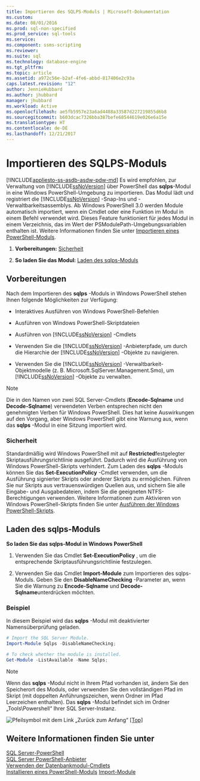 ```yaml
---
title: Importieren des SQLPS-Moduls | Microsoft-Dokumentation
ms.custom: 
ms.date: 08/01/2016
ms.prod: sql-non-specified
ms.prod_service: sql-tools
ms.service: 
ms.component: ssms-scripting
ms.reviewer: 
ms.suite: sql
ms.technology: database-engine
ms.tgt_pltfrm: 
ms.topic: article
ms.assetid: a972c56e-b2af-4fe6-abbd-817406e2c93a
caps.latest.revision: "12"
author: JennieHubbard
ms.author: jhubbard
manager: jhubbard
ms.workload: Active
ms.openlocfilehash: ae5fb5957e23a6ad4488a33587d227219855d6b8
ms.sourcegitcommit: b603dcac7326bba387befe68544619e026e6a15e
ms.translationtype: HT
ms.contentlocale: de-DE
ms.lasthandoff: 12/21/2017
---
```

# <a name="import-the-sqlps-module"></a>Importieren des SQLPS-Moduls
[!INCLUDE[appliesto-ss-asdb-asdw-pdw-md](../../includes/appliesto-ss-asdb-asdw-pdw-md.md)] Es wird empfohlen, zur Verwaltung von [!INCLUDE[ssNoVersion](../../includes/ssnoversion-md.md)] über PowerShell das **sqlps**-Modul in eine Windows PowerShell-Umgebung zu importieren. Das Modul lädt und registriert die [!INCLUDE[ssNoVersion](../../includes/ssnoversion-md.md)] -Snap-Ins und -Verwaltbarkeitsassemblys.  Ab Windows PowerShell 3.0 werden Module automatisch importiert, wenn ein Cmdlet oder eine Funktion im Modul in einem Befehl verwendet wird. Dieses Feature funktioniert für jedes Modul in einem Verzeichnis, das im Wert der PSModulePath-Umgebungsvariablen enthalten ist.  Weitere Informationen finden Sie unter [Importieren eines PowerShell-Moduls](https://msdn.microsoft.com/library/dd878284(v=vs.85).aspx).
  
1.  **Vorbereitungen:**  [Sicherheit](#Security)  
  
2.  **So laden Sie das Modul:**  [Laden des sqlps-Moduls](#LoadSqlps)  
  
## <a name="before-you-begin"></a>Vorbereitungen  
 Nach dem Importieren des **sqlps** -Moduls in Windows PowerShell stehen Ihnen folgende Möglichkeiten zur Verfügung:  
  
-   Interaktives Ausführen von Windows PowerShell-Befehlen  
  
-   Ausführen von Windows PowerShell-Skriptdateien  
  
-   Ausführen von [!INCLUDE[ssNoVersion](../../includes/ssnoversion-md.md)] -Cmdlets  
  
-   Verwenden Sie die [!INCLUDE[ssNoVersion](../../includes/ssnoversion-md.md)] -Anbieterpfade, um durch die Hierarchie der [!INCLUDE[ssNoVersion](../../includes/ssnoversion-md.md)] -Objekte zu navigieren.  
  
-   Verwenden Sie die [!INCLUDE[ssNoVersion](../../includes/ssnoversion-md.md)] -Verwaltbarkeit-Objektmodelle (z. B. Microsoft.SqlServer.Management.Smo), um [!INCLUDE[ssNoVersion](../../includes/ssnoversion-md.md)] -Objekte zu verwalten.  
  
> [!NOTE]  
>  Die in den Namen von zwei SQL Server-Cmdlets (**Encode-Sqlname** und **Decode-Sqlname**) verwendeten Verben entsprechen nicht den genehmigten Verben für Windows PowerShell. Dies hat keine Auswirkungen auf den Vorgang, aber Windows PowerShell gibt eine Warnung aus, wenn das **sqlps** -Modul in eine Sitzung importiert wird.  
  
###  <a name="Security"></a> Sicherheit  
 Standardmäßig wird Windows PowerShell mit auf **Restricted**festgelegter Skriptausführungsrichtlinie ausgeführt. Dadurch wird die Ausführung von Windows PowerShell-Skripts verhindert. Zum Laden des **sqlps** -Moduls können Sie das **Set-ExecutionPolicy** -Cmdlet verwenden, um die Ausführung signierter Skripts oder anderer Skripts zu ermöglichen. Führen Sie nur Skripts aus vertrauenswürdigen Quellen aus, und sichern Sie alle Eingabe- und Ausgabedateien, indem Sie die geeigneten NTFS-Berechtigungen verwenden. Weitere Informationen zum Aktivieren von Windows PowerShell-Skripts finden Sie unter [Ausführen der Windows PowerShell-Skripts](http://www.microsoft.com/technet/scriptcenter/topics/winpsh/manual/run.mspx).  
  
##  <a name="LoadSqlps"></a> Laden des sqlps-Moduls  
 **So laden Sie das sqlps-Modul in Windows PowerShell**  
  
1.  Verwenden Sie das Cmdlet **Set-ExecutionPolicy** , um die entsprechende Skriptausführungsrichtlinie festzulegen.  
  
2.  Verwenden Sie das Cmdlet **Import-Module** zum Importieren des sqlps-Moduls. Geben Sie den **DisableNameChecking** -Parameter an, wenn Sie die Warnung zu **Encode-Sqlname** und **Decode-Sqlname**unterdrücken möchten.  
  
### <a name="example"></a>Beispiel  
 In diesem Beispiel wird das **sqlps** -Modul mit deaktivierter Namensüberprüfung geladen.  
  
```powershell 
# Import the SQL Server Module.    
Import-Module Sqlps -DisableNameChecking;

# To check whether the module is installed.
Get-Module -ListAvailable -Name Sqlps;
```  
  
> [!NOTE]  
>  Wenn das **sqlps** -Modul nicht in Ihrem Pfad vorhanden ist, ändern Sie den Speicherort des Moduls, oder verwenden Sie den vollständigen Pfad im Skript (mit doppelten Anführungszeichen, wenn Ordner im Pfad Leerzeichen enthalten). Das **sqlps** -Modul befindet sich im Ordner „Tools\Powershell“ Ihrer SQL Server-Instanz.  
  
 ![Pfeilsymbol mit dem Link „Zurück zum Anfang“](../../analysis-services/instances/media/uparrow16x16.gif "Pfeilsymbol mit dem Link „Zurück zum Anfang“") [&#91;Top&#93;]()  
  
## <a name="see-also"></a>Weitere Informationen finden Sie unter  
 [SQL Server-PowerShell](../../relational-databases/scripting/sql-server-powershell.md)   
 [SQL Server PowerShell-Anbieter](../../relational-databases/scripting/sql-server-powershell-provider.md)   
 [Verwenden der Datenbankmodul-Cmdlets](../../relational-databases/scripting/use-the-database-engine-cmdlets.md)  
 [Installieren eines PowerShell-Moduls](https://msdn.microsoft.com/library/dd878350(v=vs.85).aspx)  
 [Import-Module](https://technet.microsoft.com/library/hh849725.aspx)
  
  
